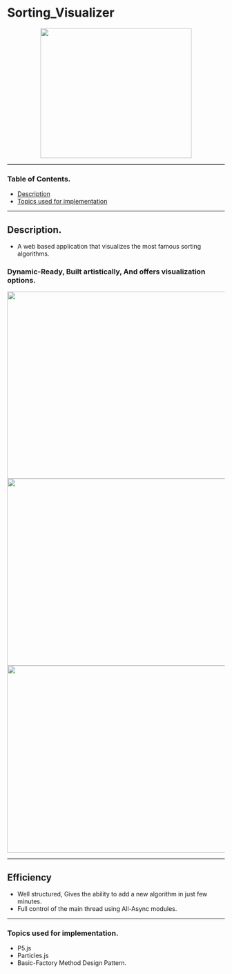 ﻿# Sorting_Visualizer
 <p align="middle">
 <img src="https://user-images.githubusercontent.com/58152328/132061249-d6fc7d12-3274-4266-b163-83ef2c717a61.png" width="350" height="300">
</p>


---

 ### Table of Contents.
 
- [Description](#description)
- [Topics used for implementation](#topics-used-for-implementation)

----

## Description.
- A web based application that visualizes the most famous sorting algorithms.  

### Dynamic-Ready, Built artistically, And offers visualization options.


<p align="middle">
 <img src="https://user-images.githubusercontent.com/58152328/132061512-77ad5b4f-9b7d-4e58-a1f3-ed644180e35e.PNG" width="720" height="432">  
 <img src="https://user-images.githubusercontent.com/58152328/132061502-852b2a1f-4550-4277-9de5-587a317a833b.PNG" width="720" height="432">  
 <img src="https://user-images.githubusercontent.com/58152328/132061505-8ac75dc7-0c00-4e7b-b61a-b56d2691abe4.PNG" width="720" height="432">  

</p>

---

## Efficiency  
- Well structured, Gives the ability to add a new algorithm in just few minutes.
- Full control of the main thread using All-Async modules.
---

### Topics used for implementation.  
- P5.js
- Particles.js
- Basic-Factory Method Design Pattern.

